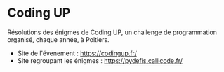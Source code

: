# Coding UP
Résolutions des énigmes de Coding UP, un challenge de programmation organisé, chaque année, à Poitiers.

- Site de l'évenement : https://codingup.fr/
- Site regroupant les énigmes : https://pydefis.callicode.fr/
